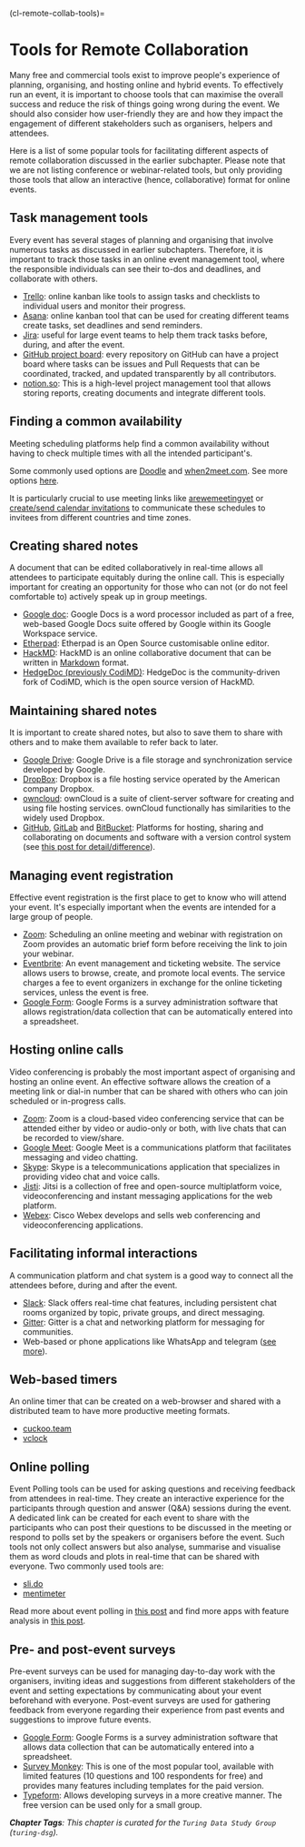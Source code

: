 (cl-remote-collab-tools)=
# Tools for Remote Collaboration

Many free and commercial tools exist to improve people's experience of planning, organising, and hosting online and hybrid events.
To effectively run an event, it is important to choose tools that can maximise the overall success and reduce the risk of things going wrong during the event.
We should also consider how user-friendly they are and how they impact the engagement of different stakeholders such as organisers, helpers and attendees.

Here is a list of some popular tools for facilitating different aspects of remote collaboration discussed in the earlier subchapter.
Please note that we are not listing conference or webinar-related tools, but only providing those tools that allow an interactive (hence, collaborative) format for online events.

## Task management tools

Every event has several stages of planning and organising that involve numerous tasks as discussed in earlier subchapters.
Therefore, it is important to track those tasks in an online event management tool, where the responsible individuals can see their to-dos and deadlines, and collaborate with others.

- [Trello](https://trello.com/): online kanban like tools to assign tasks and checklists to individual users and monitor their progress.
- [Asana](https://asana.com/): online kanban tool that can be used for creating different teams create tasks, set deadlines and send reminders.
- [Jira](https://www.atlassian.com/software/jira): useful for large event teams to help them track tasks before, during, and after the event.
- [GitHub project board](https://github.com/features/project-management/): every repository on GitHub can have a project board where tasks can be issues and Pull Requests that can be coordinated, tracked, and updated transparently by all contributors.
- [notion.so](https://www.notion.so/): This is a high-level project management tool that allows storing reports, creating documents and integrate different tools.

## Finding a common availability

Meeting scheduling platforms help find a common availability without having to check multiple times with all the intended participant's.

<!--
Add unordered list for the tools mentioned below + possibly add more tools.
For some cases, such as one-to-one meetings, Calendly helps find a common availability.
-->

Some commonly used options are [Doodle](https://doodle.com/poll/) and [when2meet.com](https://www.when2meet.com/).
See more options [here](https://zapier.com/blog/best-meeting-scheduler-apps/).

It is particularly crucial to use meeting links like [arewemeetingyet](https://arewemeetingyet.com/#form) or [create/send calendar invitations](https://www.calendar.com/blog/how-to-send-a-google-calendar-invite/) to communicate these schedules to invitees from different countries and time zones.

## Creating shared notes

A document that can be edited collaboratively in real-time allows all attendees to participate equitably during the online call.
This is especially important for creating an opportunity for those who can not (or do not feel comfortable to) actively speak up in group meetings.

- [Google doc](https://en.wikipedia.org/wiki/Google_Docs): Google Docs is a word processor included as part of a free, web-based Google Docs suite offered by Google within its Google Workspace service.
- [Etherpad](https://etherpad.org/): Etherpad is an Open Source customisable online editor.
- [HackMD](https://hackmd.io/): HackMD is an online collaborative document that can be written in [Markdown](https://www.markdownguide.org/) format.
- [HedgeDoc (previously CodiMD)](https://demo.hedgedoc.org/): HedgeDoc is the community-driven fork of CodiMD, which is the open source version of HackMD.

## Maintaining shared notes

<!--
Possible subcategories: storage; real-time collaboration; version control
-->

It is important to create shared notes, but also to save them to share with others and to make them available to refer back to later.

- [Google Drive](https://en.wikipedia.org/wiki/Google_Drive): Google Drive is a file storage and synchronization service developed by Google.
- [DropBox](https://www.dropbox.com/): Dropbox is a file hosting service operated by the American company Dropbox.
- [owncloud](https://owncloud.com/): ownCloud is a suite of client-server software for creating and using file hosting services. ownCloud functionally has similarities to the widely used Dropbox.
- [GitHub](https://github.com/), [GitLab](https://about.gitlab.com/free-trial/) and [BitBucket](https://bitbucket.org/product): Platforms for hosting, sharing and collaborating on documents and software with a version control system (see [this post for detail/difference](https://stackshare.io/stackups/bitbucket-vs-github-vs-gitlab)).

## Managing event registration

<!--
There could be separate categories for events and for daily or more regular collaboration
-->

Effective event registration is the first place to get to know who will attend your event.
It's especially important when the events are intended for a large group of people.

- [Zoom](https://support.zoom.us/hc/en-us/articles/204619915-Scheduling-a-Webinar-with-Registration): Scheduling an online meeting and webinar with registration on Zoom provides an automatic brief form before receiving the link to join your webinar.
- [Eventbrite](https://www.eventbrite.com/): An event management and ticketing website. The service allows users to browse, create, and promote local events. The service charges a fee to event organizers in exchange for the online ticketing services, unless the event is free.
- [Google Form](https://en.wikipedia.org/wiki/Google_Forms): Google Forms is a survey administration software that allows registration/data collection that can be automatically entered into a spreadsheet.

## Hosting online calls

Video conferencing is probably the most important aspect of organising and hosting an online event.
An effective software allows the creation of a meeting link or dial-in number that can be shared with others who can join scheduled or in-progress calls.

- [Zoom](https://zoom.us): Zoom is a cloud-based video conferencing service that can be attended either by video or audio-only or both, with live chats that can be recorded to view/share.
- [Google Meet](https://en.wikipedia.org/wiki/Google_Meet): Google Meet is a communications platform that facilitates messaging and video chatting.
- [Skype](https://www.skype.com/en/): Skype is a telecommunications application that specializes in providing video chat and voice calls.
- [Jisti](https://meet.jit.si/): Jitsi is a collection of free and open-source multiplatform voice, videoconferencing and instant messaging applications for the web platform.
- [Webex](https://www.webex.com/): Cisco Webex develops and sells web conferencing and videoconferencing applications.

## Facilitating informal interactions

<!--
- Add Zulip, Element, Discord
- Should we list the downsides of certain tools?
-->

A communication platform and chat system is a good way to connect all the attendees before, during and after the event.
- [Slack](https://slack.com/): Slack offers real-time chat features, including persistent chat rooms organized by topic, private groups, and direct messaging.
- [Gitter](https://gitter.im/): Gitter is a chat and networking platform for messaging for communities.
- Web-based or phone applications like WhatsApp and telegram ([see more](https://www.makeuseof.com/tag/messaging-apps-phone-computer/)).

## Web-based timers

An online timer that can be created on a web-browser and shared with a distributed team to have more productive meeting formats.
- [cuckoo.team](https://cuckoo.team/)
- [vclock](https://vclock.com/timer/)

## Online polling

<!--
Maybe a cool illustration here?
-->

Event Polling tools can be used for asking questions and receiving feedback from attendees in real-time.
They create an interactive experience for the participants through question and answer (Q&A) sessions during the event.
A dedicated link can be created for each event to share with the participants who can post their questions to be discussed in the meeting or respond to polls set by the speakers or organisers before the event.
Such tools not only collect answers but also analyse, summarise and visualise them as word clouds and plots in real-time that can be shared with everyone.
Two commonly used tools are:

- [sli.do](https://www.sli.do/)
- [mentimeter](https://www.mentimeter.com/)

Read more about event polling in [this post](https://www.encore-anzpac.com/event-services/live-polling-for-events) and find more apps with feature analysis in [this post](https://www.worksup.com/event-interaction-app-feature-comparison/).

## Pre- and post-event surveys

Pre-event surveys can be used for managing day-to-day work with the organisers, inviting ideas and suggestions from different stakeholders of the event and setting expectations by communicating about your event beforehand with everyone.
Post-event surveys are used for gathering feedback from everyone regarding their experience from past events and suggestions to improve future events.

- [Google Form](https://en.wikipedia.org/wiki/Google_Forms): Google Forms is a survey administration software that allows data collection that can be automatically entered into a spreadsheet.
- [Survey Monkey](https://www.surveymonkey.com/): This is one of the most popular tool, available with limited features (10 questions and 100 respondents for free) and provides many features including templates for the paid version.
- [Typeform](https://www.typeform.com/surveys/): Allows developing surveys in a more creative manner. The free version can be used only for a small group.

***Chapter Tags**: This chapter is curated for the `Turing Data Study Group` (`turing-dsg`).*
